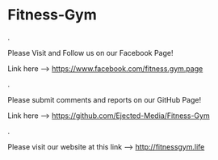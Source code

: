 # Fitness-Gym
.


Please Visit and Follow us on our Facebook Page!


Link here --> https://www.facebook.com/fitness.gym.page

.

Please submit comments and reports on our GitHub Page!

Link here --> https://github.com/Ejected-Media/Fitness-Gym

. 

Please visit our website at this link --> http://fitnessgym.life

